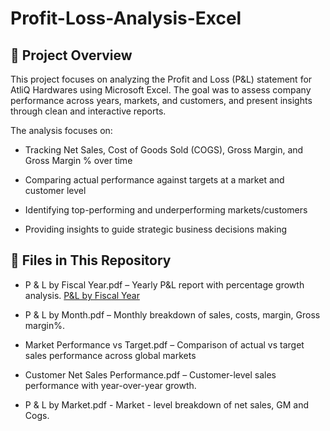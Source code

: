 # Profit-Loss-Analysis-Excel

## 📌 Project Overview

This project focuses on analyzing the Profit and Loss (P&L) statement for AtliQ Hardwares using Microsoft Excel. The goal was to assess company performance across years, markets, and customers, and present insights through clean and interactive reports.

The analysis focuses on:

- Tracking Net Sales, Cost of Goods Sold (COGS), Gross Margin, and Gross Margin % over time

- Comparing actual performance against targets at a market and customer level

- Identifying top-performing and underperforming markets/customers

- Providing insights to guide strategic business decisions making

## 📂 Files in This Repository

- P & L by Fiscal Year.pdf – Yearly P&L report with percentage growth analysis. [P&L by Fiscal Year](P&LbyFiscalYear.pdf)

- P & L by Month.pdf – Monthly breakdown of sales, costs, margin, Gross margin%.

- Market Performance vs Target.pdf – Comparison of actual vs target sales performance across global markets

- Customer Net Sales Performance.pdf – Customer-level sales performance with year-over-year growth.

- P & L by Market.pdf - Market - level breakdown of net sales, GM and Cogs.

